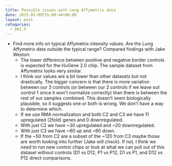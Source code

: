 ```yaml
---
title: Possible issues with Lung Affymetrix data
date: 2015-02-09T15:00:44+00:00
layout: post
categories:
  - pm2.5
---
```

  * Find more info on typical Affymetrix intensity values. Are the Lung Affymetrix data outside the typical range? Compared findings with Jake Weston:
      * The lower difference between positive and negative border controls is expected for the HuGene 2.0 chip. The sample dataset from Affymetrix looks very similar.
      * I think our values are a bit lower than other datasets but not drastically. The bigger concern is that there is more variation between our 3 controls (or between our 2 controls if we leave out control 1 since it won't normalize correctly) than there is between the rest of our samples combined. This doesn't seem biologically plausible, so it suggests one or both is wrong. We don't have a way to determine which.
      * If we use RMA normalization and both C2 and C3 we have 11 upregulated (2fold) genes and 0 downregulated.
      * With just C2 we have ~30 upregulated and ~20 downregulated.
      * With just C3 we have ~60 up and ~60 down.
      * If the ~50 from C2 are a subset of the ~120 from C3 maybe those are worth looking into further (Jake will check). If not, I think we need to run new control chips or look at what we can pull out of this dataset without controls (D1 vs D12, P1 vs P12, D1 vs P1, and D12 vs P12 direct comparisons.

